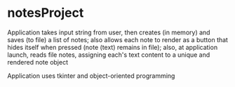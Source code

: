 # notesProject

Application takes input string from user, then creates (in memory) and saves (to file) a list of notes;
also allows each note to render as a button that hides itself when pressed (note (text) remains in file);
also, at application launch, reads file notes, assigning each's text content to a unique and rendered note object

Application uses tkinter and object-oriented programming
